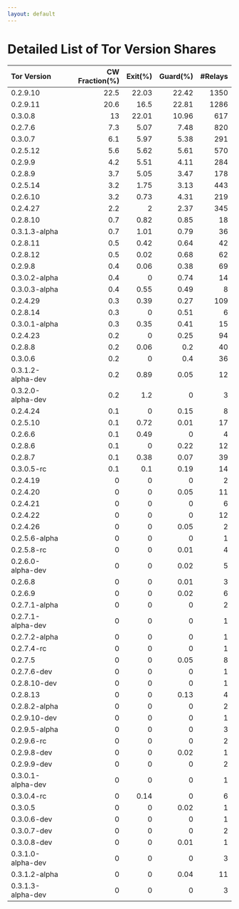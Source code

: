 ```yaml
---
layout: default
---
```



# Detailed List of Tor Version Shares

| Tor Version       |   CW Fraction(%) |   Exit(%) |   Guard(%) |   #Relays |
|:------------------|-----------------:|----------:|-----------:|----------:|
| 0.2.9.10          |             22.5 |     22.03 |      22.42 |      1350 |
| 0.2.9.11          |             20.6 |     16.5  |      22.81 |      1286 |
| 0.3.0.8           |             13   |     22.01 |      10.96 |       617 |
| 0.2.7.6           |              7.3 |      5.07 |       7.48 |       820 |
| 0.3.0.7           |              6.1 |      5.97 |       5.38 |       291 |
| 0.2.5.12          |              5.6 |      5.62 |       5.61 |       570 |
| 0.2.9.9           |              4.2 |      5.51 |       4.11 |       284 |
| 0.2.8.9           |              3.7 |      5.05 |       3.47 |       178 |
| 0.2.5.14          |              3.2 |      1.75 |       3.13 |       443 |
| 0.2.6.10          |              3.2 |      0.73 |       4.31 |       219 |
| 0.2.4.27          |              2.2 |      2    |       2.37 |       345 |
| 0.2.8.10          |              0.7 |      0.82 |       0.85 |        18 |
| 0.3.1.3-alpha     |              0.7 |      1.01 |       0.79 |        36 |
| 0.2.8.11          |              0.5 |      0.42 |       0.64 |        42 |
| 0.2.8.12          |              0.5 |      0.02 |       0.68 |        62 |
| 0.2.9.8           |              0.4 |      0.06 |       0.38 |        69 |
| 0.3.0.2-alpha     |              0.4 |      0    |       0.74 |        14 |
| 0.3.0.3-alpha     |              0.4 |      0.55 |       0.49 |         8 |
| 0.2.4.29          |              0.3 |      0.39 |       0.27 |       109 |
| 0.2.8.14          |              0.3 |      0    |       0.51 |         6 |
| 0.3.0.1-alpha     |              0.3 |      0.35 |       0.41 |        15 |
| 0.2.4.23          |              0.2 |      0    |       0.25 |        94 |
| 0.2.8.8           |              0.2 |      0.06 |       0.2  |        40 |
| 0.3.0.6           |              0.2 |      0    |       0.4  |        36 |
| 0.3.1.2-alpha-dev |              0.2 |      0.89 |       0.05 |        12 |
| 0.3.2.0-alpha-dev |              0.2 |      1.2  |       0    |         3 |
| 0.2.4.24          |              0.1 |      0    |       0.15 |         8 |
| 0.2.5.10          |              0.1 |      0.72 |       0.01 |        17 |
| 0.2.6.6           |              0.1 |      0.49 |       0    |         4 |
| 0.2.8.6           |              0.1 |      0    |       0.22 |        12 |
| 0.2.8.7           |              0.1 |      0.38 |       0.07 |        39 |
| 0.3.0.5-rc        |              0.1 |      0.1  |       0.19 |        14 |
| 0.2.4.19          |              0   |      0    |       0    |         2 |
| 0.2.4.20          |              0   |      0    |       0.05 |        11 |
| 0.2.4.21          |              0   |      0    |       0    |         6 |
| 0.2.4.22          |              0   |      0    |       0    |        12 |
| 0.2.4.26          |              0   |      0    |       0.05 |         2 |
| 0.2.5.6-alpha     |              0   |      0    |       0    |         1 |
| 0.2.5.8-rc        |              0   |      0    |       0.01 |         4 |
| 0.2.6.0-alpha-dev |              0   |      0    |       0.02 |         5 |
| 0.2.6.8           |              0   |      0    |       0.01 |         3 |
| 0.2.6.9           |              0   |      0    |       0.02 |         6 |
| 0.2.7.1-alpha     |              0   |      0    |       0    |         2 |
| 0.2.7.1-alpha-dev |              0   |      0    |       0    |         1 |
| 0.2.7.2-alpha     |              0   |      0    |       0    |         1 |
| 0.2.7.4-rc        |              0   |      0    |       0    |         1 |
| 0.2.7.5           |              0   |      0    |       0.05 |         8 |
| 0.2.7.6-dev       |              0   |      0    |       0    |         1 |
| 0.2.8.10-dev      |              0   |      0    |       0    |         1 |
| 0.2.8.13          |              0   |      0    |       0.13 |         4 |
| 0.2.8.2-alpha     |              0   |      0    |       0    |         2 |
| 0.2.9.10-dev      |              0   |      0    |       0    |         1 |
| 0.2.9.5-alpha     |              0   |      0    |       0    |         3 |
| 0.2.9.6-rc        |              0   |      0    |       0    |         2 |
| 0.2.9.8-dev       |              0   |      0    |       0.02 |         1 |
| 0.2.9.9-dev       |              0   |      0    |       0    |         2 |
| 0.3.0.1-alpha-dev |              0   |      0    |       0    |         1 |
| 0.3.0.4-rc        |              0   |      0.14 |       0    |         6 |
| 0.3.0.5           |              0   |      0    |       0.02 |         1 |
| 0.3.0.6-dev       |              0   |      0    |       0    |         1 |
| 0.3.0.7-dev       |              0   |      0    |       0    |         2 |
| 0.3.0.8-dev       |              0   |      0    |       0.01 |         1 |
| 0.3.1.0-alpha-dev |              0   |      0    |       0    |         3 |
| 0.3.1.2-alpha     |              0   |      0    |       0.04 |        11 |
| 0.3.1.3-alpha-dev |              0   |      0    |       0    |         3 |